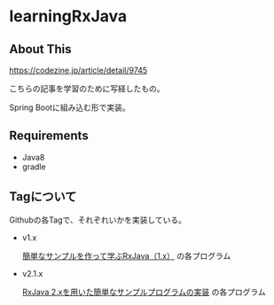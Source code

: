 # learningRxJava

## About This

https://codezine.jp/article/detail/9745

こちらの記事を学習のために写経したもの。

Spring Bootに組み込む形で実装。

## Requirements

* Java8
* gradle

## Tagについて

Githubの各Tagで、それぞれいかを実装している。

* v1.x

    [簡単なサンプルを作って学ぶRxJava（1.x）](https://codezine.jp/article/detail/9650) の各プログラム

* v2.1.x

    [RxJava 2.xを用いた簡単なサンプルプログラムの実装](https://codezine.jp/article/detail/9745) の各プログラム
